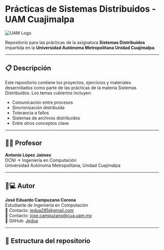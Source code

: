 # Prácticas de Sistemas Distribuidos - UAM Cuajimalpa

![UAM Logo](https://www.uam.mx/imagenes/institucionales/escudo_uam.png)

Repositorio para las prácticas de la asignatura **Sistemas Distribuidos** impartida en la **Universidad Autónoma Metropolitana Unidad Cuajimalpa**.

---

## 📋 Descripción
Este repositorio contiene los proyectos, ejercicios y materiales desarrollados como parte de las prácticas de la materia Sistemas Distribuidos. Los temas cubiertos incluyen:
- Comunicación entre procesos
- Sincronización distribuida
- Tolerancia a fallos
- Sistemas de archivos distribuidos
- Entre otros conceptos clave

---

## 👨🏫 Profesor
**Antonio López Jaimes**  
DCNI -> Ingeniería en Computación  
Universidad Autónoma Metropolitana, Unidad Cuajimalpa

---

## 👨💻 Autor
**José Eduardo Campuzano Corona**  
Estudiante de Ingeniería en Computación  
📧 Contacto: [jedua285@gmail.com](mailto:jedua285@gmail.com)  
📧 Contacto: [jose.campuzano@cua.uam.mx](mailto:jose.campuzano@cua.uam.mx)  
🔗 GitHub: [Jedua](https://github.com/Jedua)

---

## 📂 Estructura del repositorio